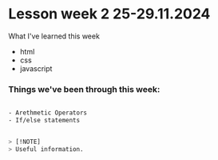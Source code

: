 ﻿# Lesson week 2 25-29.11.2024

 What I've learned this week

 - html
 - css
 - javascript


### Things we've been through this week:
```bash

- Arethmetic Operators
- If/else statements


> [!NOTE]
> Useful information.

